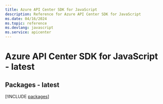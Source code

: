 ```yaml
---
title: Azure API Center SDK for JavaScript
description: Reference for Azure API Center SDK for JavaScript
ms.date: 04/16/2024
ms.topic: reference
ms.devlang: javascript
ms.service: apicenter
---
```

# Azure API Center SDK for JavaScript - latest
## Packages - latest
[!INCLUDE [packages](api-center-index.md)]